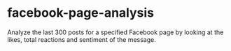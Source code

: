 # facebook-page-analysis
Analyze the last 300 posts for a specified Facebook page by looking at the likes, total reactions and sentiment of the message.
